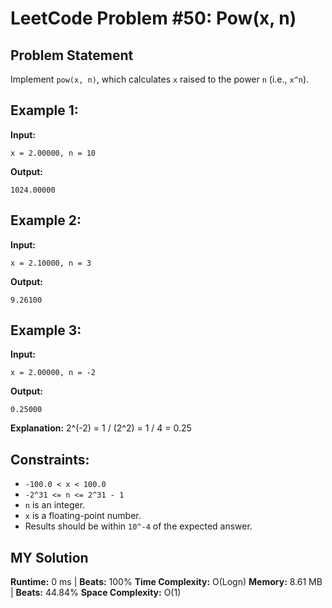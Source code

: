 # LeetCode Problem #50: Pow(x, n)

## Problem Statement
Implement `pow(x, n)`, which calculates `x` raised to the power `n` (i.e., `x^n`).

## Example 1:
**Input:**
```plaintext
x = 2.00000, n = 10
```
**Output:**
```plaintext
1024.00000
```

## Example 2:
**Input:**
```plaintext
x = 2.10000, n = 3
```
**Output:**
```plaintext
9.26100
```

## Example 3:
**Input:**
```plaintext
x = 2.00000, n = -2
```
**Output:**
```plaintext
0.25000
```
**Explanation:** 2^(-2) = 1 / (2^2) = 1 / 4 = 0.25

## Constraints:
- `-100.0 < x < 100.0`
- `-2^31 <= n <= 2^31 - 1`
- `n` is an integer.
- `x` is a floating-point number.
- Results should be within `10^-4` of the expected answer.

## MY Solution
**Runtime:** 0 ms | **Beats:** 100%
**Time Complexity:** O(Logn)
**Memory:** 8.61 MB | **Beats:** 44.84%
**Space Complexity:** O(1)